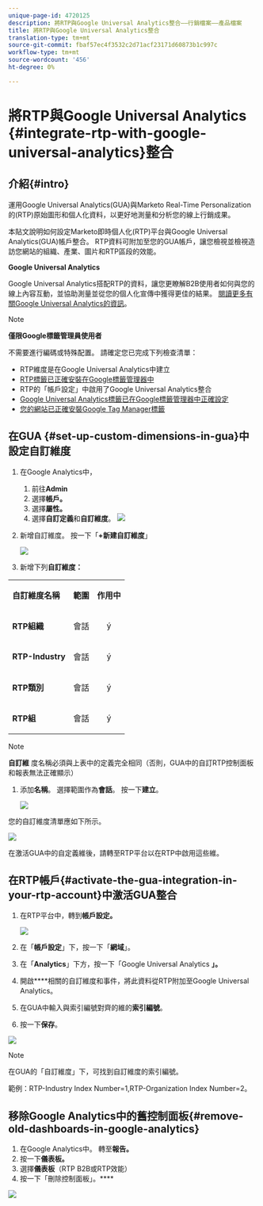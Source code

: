```yaml
---
unique-page-id: 4720125
description: 將RTP與Google Universal Analytics整合——行銷檔案——產品檔案
title: 將RTP與Google Universal Analytics整合
translation-type: tm+mt
source-git-commit: fbaf57ec4f3532c2d71acf23171d60873b1c997c
workflow-type: tm+mt
source-wordcount: '456'
ht-degree: 0%

---
```



# 將RTP與Google Universal Analytics {#integrate-rtp-with-google-universal-analytics}整合

## 介紹{#intro}

運用Google Universal Analytics(GUA)與Marketo Real-Time Personalization的(RTP)原始圖形和個人化資料，以更好地測量和分析您的線上行銷成果。

本貼文說明如何設定Marketo即時個人化(RTP)平台與Google Universal Analytics(GUA)帳戶整合。 RTP資料可附加至您的GUA帳戶，讓您檢視並檢視造訪您網站的組織、產業、圖片和RTP區段的效能。

**Google Universal Analytics**

Google Universal Analytics搭配RTP的資料，讓您更瞭解B2B使用者如何與您的線上內容互動，並協助測量並從您的個人化宣傳中獲得更佳的結果。 [閱讀更多有關Google Universal Analytics的資訊](https://support.google.com/analytics/answer/2790010/?hl=en&amp;authuser=1)。

>[!NOTE]
>
>**僅限Google標籤管理員使用者**
>
>不需要進行編碼或特殊配置。 請確定您已完成下列檢查清單：
>
>* RTP維度是在Google Universal Analytics中建立
>* [RTP標籤已正確安裝在Google標籤管理器中](https://docs.marketo.com/display/public/DOCS/Implementing+RTP+using+Google+Tag+Manager)
>* RTP的「帳戶設定」中啟用了Google Universal Analytics整合
>* [Google Universal Analytics標籤已在Google標籤管理器中正確設定](https://support.google.com/tagmanager/answer/6107124?hl=en)
>* [您的網站已正確安裝Google Tag Manager標籤](https://developers.google.com/tag-manager/quickstart)


## 在GUA {#set-up-custom-dimensions-in-gua}中設定自訂維度

1. 在Google Analytics中，

   1. 前往&#x200B;**Admin**
   1. 選擇&#x200B;**帳戶。**
   1. 選擇&#x200B;**屬性。**
   1. 選擇&#x200B;**自訂定義**&#x200B;和&#x200B;**自訂維度**。
      ![](assets/image2014-11-29-11-3a2-3a32.png)

1. 新增自訂維度。 按一下「**+新建自訂維度**」

   ![](assets/image2014-11-29-11-3a8-3a16.png)

1. 新增下列&#x200B;**自訂維度：**

<table> 
 <tbody> 
  <tr> 
   <td><p><strong>自訂維度名稱</strong></p></td> 
   <td><p><strong>範圍</strong></p></td> 
   <td><p><strong>作用中</strong></p></td> 
  </tr> 
  <tr> 
   <td><p><strong>RTP組織</strong></p></td> 
   <td><p>會話</p></td> 
   <td><p align="center">ý</p></td> 
  </tr> 
  <tr> 
   <td><p><strong>RTP-Industry</strong></p></td> 
   <td><p>會話</p></td> 
   <td><p align="center">ý</p></td> 
  </tr> 
  <tr> 
   <td><p><strong>RTP類別</strong></p></td> 
   <td><p>會話</p></td> 
   <td><p align="center">ý</p></td> 
  </tr> 
  <tr> 
   <td><p><strong>RTP組</strong></p></td> 
   <td><p>會話</p></td> 
   <td><p align="center">ý</p></td> 
  </tr> 
 </tbody> 
</table>

>[!NOTE]
>
>**自訂維** 度名稱必須與上表中的定義完全相同（否則，GUA中的自訂RTP控制面板和報表無法正確顯示）

1. 添加&#x200B;**名稱**。 選擇範圍作為&#x200B;**會話**。 按一下&#x200B;**建立**。

   ![](assets/image2014-11-29-11-3a12-3a51.png)

您的自訂維度清單應如下所示。

![](assets/image2014-11-29-11-36-50-version-2.png)

在激活GUA中的自定義維後，請轉至RTP平台以在RTP中啟用這些維。

## 在RTP帳戶{#activate-the-gua-integration-in-your-rtp-account}中激活GUA整合

1. 在RTP平台中，轉到&#x200B;**帳戶設定。**

   ![](assets/image2014-11-29-11-3a27-3a7.png)

1. 在「**帳戶設定**」下，按一下「**網域**」。
1. 在「**Analytics**」下方，按一下「Google Universal Analytics **」。**
1. 開啟&#x200B;****&#x200B;相關的自訂維度和事件，將此資料從RTP附加至Google Universal Analytics。
1. 在GUA中輸入與索引編號對齊的維的&#x200B;**索引編號**。
1. 按一下&#x200B;**保存**。

![](assets/image2014-11-29-11-31-23-version-2.png)

>[!NOTE]
>
>在GUA的「自訂維度」下，可找到自訂維度的索引編號。
>
>範例：RTP-Industry Index Number=1,RTP-Organization Index Number=2。

## 移除Google Analytics中的舊控制面板{#remove-old-dashboards-in-google-analytics}

1. 在Google Analytics中。 轉至&#x200B;**報告。**
1. 按一下&#x200B;**儀表板。**
1. 選擇&#x200B;**儀表板**（RTP B2B或RTP效能）
1. 按一下「刪除控制面板」。****

![](assets/image2014-11-29-11-3a42-3a55.png)

